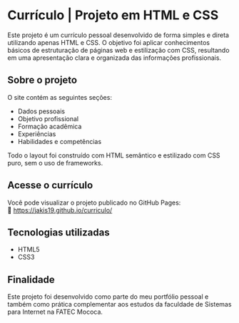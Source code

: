 # Currículo | Projeto em HTML e CSS

Este projeto é um currículo pessoal desenvolvido de forma simples e direta utilizando apenas HTML e CSS. O objetivo foi aplicar conhecimentos básicos de estruturação de páginas web e estilização com CSS, resultando em uma apresentação clara e organizada das informações profissionais.

## Sobre o projeto

O site contém as seguintes seções:

- Dados pessoais
- Objetivo profissional
- Formação acadêmica
- Experiências
- Habilidades e competências

Todo o layout foi construído com HTML semântico e estilizado com CSS puro, sem o uso de frameworks.

## Acesse o currículo

Você pode visualizar o projeto publicado no GitHub Pages:  
🔗 https://jakis19.github.io/curriculo/

## Tecnologias utilizadas

- HTML5  
- CSS3

## Finalidade

Este projeto foi desenvolvido como parte do meu portfólio pessoal e também como prática complementar aos estudos da faculdade de Sistemas para Internet na FATEC Mococa.
